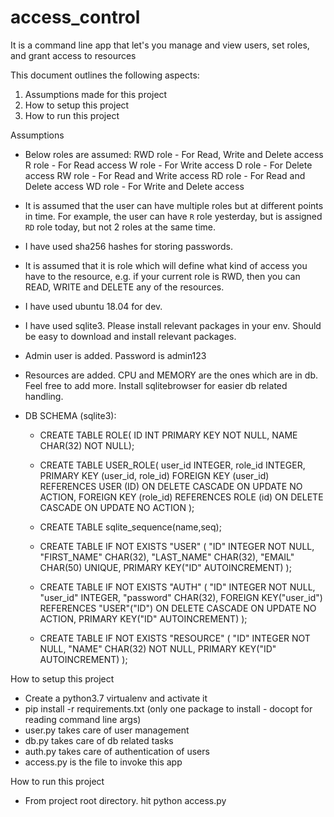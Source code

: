 # access_control
It is a command line app that let's you  manage and view users, set roles, and grant access to resources

This document outlines the following aspects:
1. Assumptions made for this project
2. How to setup this project
3. How to run this project

Assumptions
   - Below roles are assumed:
     RWD role - For Read, Write and Delete access
     R role - For Read access
     W role - For Write access
     D role - For Delete access
     RW role - For Read and Write access
     RD role - For Read and Delete access
     WD role - For Write and Delete access

   - It is assumed that the user can have multiple roles but at different points in time.
     For example, the user can have `R` role yesterday, but is assigned `RD` role today, but not 2 roles at the same time.

   - I have used sha256 hashes for storing passwords.

   - It is assumed that it is role which will define what kind of access you have to the resource,
     e.g. if your current role is RWD, then you can READ, WRITE and DELETE any of the resources.
     
   - I have used ubuntu 18.04 for dev.

   - I have used sqlite3. Please install relevant packages in your env.
     Should be easy to download and install relevant packages.

   - Admin user is added. Password is admin123
   
   - Resources are added. CPU and MEMORY are the ones which are in db. Feel free to add more.
     Install sqlitebrowser for easier db related handling.

   - DB SCHEMA (sqlite3):
     - CREATE TABLE ROLE(
       ID INT PRIMARY KEY NOT NULL,
       NAME CHAR(32) NOT NULL);
     - CREATE TABLE USER_ROLE(
       user_id INTEGER,
       role_id INTEGER,
       PRIMARY KEY (user_id, role_id) 
       FOREIGN KEY (user_id) 
       REFERENCES USER (ID)
        ON DELETE CASCADE
        ON UPDATE NO ACTION,
       FOREIGN KEY (role_id)
       REFERENCES ROLE (id)
        ON DELETE CASCADE
        ON UPDATE NO ACTION
       );
     - CREATE TABLE sqlite_sequence(name,seq);
     - CREATE TABLE IF NOT EXISTS "USER" (
	    "ID"	INTEGER NOT NULL,
	    "FIRST_NAME"	CHAR(32),
	    "LAST_NAME"	CHAR(32),
	    "EMAIL"	CHAR(50) UNIQUE,
	    PRIMARY KEY("ID" AUTOINCREMENT)
       );

     - CREATE TABLE IF NOT EXISTS "AUTH" (
	    "ID"	INTEGER NOT NULL,
	    "user_id"	INTEGER,
	    "password"	CHAR(32),
	    FOREIGN KEY("user_id") REFERENCES "USER"("ID") ON DELETE CASCADE ON UPDATE NO ACTION,
	    PRIMARY KEY("ID" AUTOINCREMENT)
       );

     - CREATE TABLE IF NOT EXISTS "RESOURCE" (
	    "ID"	INTEGER NOT NULL,
	    "NAME"	CHAR(32) NOT NULL,
	    PRIMARY KEY("ID" AUTOINCREMENT)
       );

How to setup this project
   - Create a python3.7 virtualenv and activate it
   - pip install -r requirements.txt (only one package to install - docopt for reading command line args)
   - user.py takes care of user management
   - db.py takes care of db related tasks
   - auth.py takes care of authentication of users
   - access.py is the file to invoke this app

How to run this project
   - From project root directory. hit python access.py
